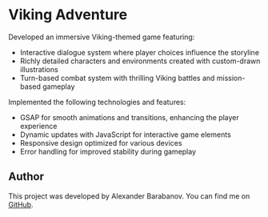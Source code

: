 # Viking Adventure

Developed an immersive Viking-themed game featuring:

- Interactive dialogue system where player choices influence the storyline
- Richly detailed characters and environments created with custom-drawn illustrations
- Turn-based combat system with thrilling Viking battles and mission-based gameplay

Implemented the following technologies and features:

- GSAP for smooth animations and transitions, enhancing the player experience
- Dynamic updates with JavaScript for interactive game elements
- Responsive design optimized for various devices
- Error handling for improved stability during gameplay

## Author

This project was developed by Alexander Barabanov. You can find me on [GitHub](https://github.com/Aleksandr-Barabanov-DE).
